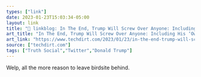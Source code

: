 ```yaml
---
types: ["link"]
date: 2023-01-23T15:03:34-05:00
layout: link
title: "🔗 linkblog: In The End, Trump Will Screw Over Anyone: Including His ‘Own’ Social Media Company | Techdirt'"
art_title: "In The End, Trump Will Screw Over Anyone: Including His ‘Own’ Social Media Company | Techdirt"
art_link: "https://www.techdirt.com/2023/01/23/in-the-end-trump-will-screw-over-anyone-including-his-own-social-media-company/"
source: ["techdirt.com"]
tags: ["Truth Social","Twitter","Donald Trump"]
---
```

Welp, all the more reason to leave birdsite behind.  
 
